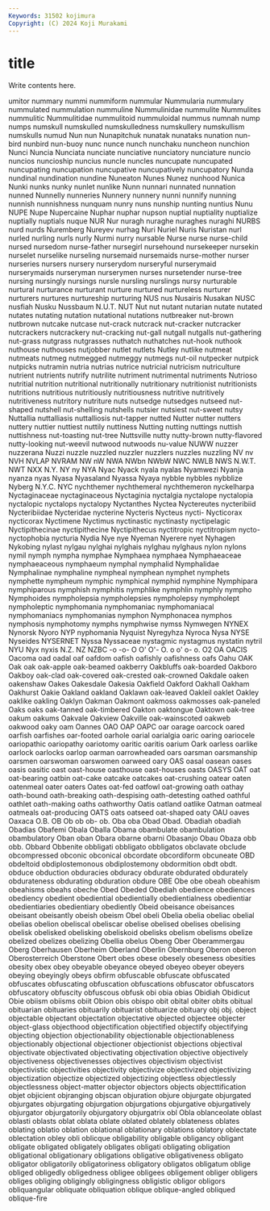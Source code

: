 ```yaml
---
Keywords: 31502 kojimura
Copyright: (C) 2024 Koji Murakami
---
```


# title

Write contents here.



umitor nummary nummi nummiform nummular Nummularia nummulary nummulated nummulation nummuline
Nummulinidae nummulite Nummulites nummulitic Nummulitidae nummulitoid nummuloidal nummus numnah nump
numps numskull numskulled numskulledness numskullery numskullism numskulls numud Nun nun
Nunapitchuk nunatak nunataks nunation nun-bird nunbird nun-buoy nunc nunce nunch
nunchaku nuncheon nunchion Nunci Nuncia Nunciata nunciate nunciative nunciatory nunciature
nuncio nuncios nuncioship nuncius nuncle nuncles nuncupate nuncupated nuncupating nuncupation
nuncupative nuncupatively nuncupatory Nunda nundinal nundination nundine Nuneaton Nunes Nunez
nunhood Nunica Nunki nunks nunky nunlet nunlike Nunn nunnari nunnated
nunnation nunned Nunnelly nunneries Nunnery nunnery nunni nunnify nunning nunnish
nunnishness nunquam nunry nuns nunship nunting nuntius Nunu NUPE Nupe
Nupercaine Nuphar nuphar nupson nuptial nuptiality nuptialize nuptially nuptials nuque
NUR Nur nuragh nuraghe nuraghes nuraghi NURBS nurd nurds Nuremberg
Nureyev nurhag Nuri Nuriel Nuris Nuristan nurl nurled nurling nurls
nurly Nurmi nurry nursable Nurse nurse nurse-child nursed nursedom nurse-father
nursegirl nursehound nursekeeper nursekin nurselet nurselike nurseling nursemaid nursemaids nurse-mother
nurser nurseries nursers nursery nurserydom nurseryful nurserymaid nurserymaids nurseryman nurserymen
nurses nursetender nurse-tree nursing nursingly nursings nursle nursling nurslings nursy
nurturable nurtural nurturance nurturant nurture nurtured nurtureless nurturer nurturers nurtures
nurtureship nurturing NUS nus Nusairis Nusakan NUSC nusfiah Nusku Nussbaum
N.U.T. NUT Nut nut nutant nutarian nutate nutated nutates nutating
nutation nutational nutations nutbreaker nut-brown nutbrown nutcake nutcase nut-crack nutcrack
nut-cracker nutcracker nutcrackers nutcrackery nut-cracking nut-gall nutgall nutgalls nut-gathering nut-grass
nutgrass nutgrasses nuthatch nuthatches nut-hook nuthook nuthouse nuthouses nutjobber nutlet
nutlets Nutley nutlike nutmeat nutmeats nutmeg nutmegged nutmeggy nutmegs nut-oil
nutpecker nutpick nutpicks nutramin nutria nutrias nutrice nutricial nutricism nutriculture
nutrient nutrients nutrify nutrilite nutriment nutrimental nutriments Nutrioso nutritial nutrition
nutritional nutritionally nutritionary nutritionist nutritionists nutritions nutritious nutritiously nutritiousness nutritive
nutritively nutritiveness nutritory nutriture nuts nutsedge nutsedges nutseed nut-shaped nutshell
nut-shelling nutshells nutsier nutsiest nut-sweet nutsy Nuttallia nuttalliasis nuttalliosis nut-tapper
nutted Nutter nutter nutters nuttery nuttier nuttiest nuttily nuttiness Nutting
nutting nuttings nuttish nuttishness nut-toasting nut-tree Nuttsville nutty nutty-brown nutty-flavored
nutty-looking nut-weevil nutwood nutwoods nu-value NUWW nuzzer nuzzerana Nuzzi nuzzle
nuzzled nuzzler nuzzlers nuzzles nuzzling NV nv NVH NVLAP NVRAM
NW nW NWA NWbn NWbW NWC NWLB NWS N.W.T. NWT
NXX N.Y. NY ny NYA Nyac Nyack nyala nyalas Nyamwezi
Nyanja nyanza nyas Nyasa Nyasaland Nyassa Nyaya nybble nybbles nybblize
Nyberg N.Y.C. NYC nychthemer nychthemeral nychthemeron nyckelharpa Nyctaginaceae nyctaginaceous Nyctaginia
nyctalgia nyctalope nyctalopia nyctalopic nyctalops nyctalopy Nyctanthes Nyctea Nyctereutes nycteribiid
Nycteribiidae Nycteridae nycterine Nycteris Nycteus nycti- Nycticorax nycticorax Nyctimene Nyctimus
nyctinastic nyctinasty nyctipelagic Nyctipithecinae nyctipithecine Nyctipithecus nyctitropic nyctitropism nycto- nyctophobia
nycturia Nydia Nye nye Nyeman Nyerere nyet Nyhagen Nykobing nylast
nylgau nylghai nylghais nylghau nylghaus nylon nylons nymil nymph nympha
nymphae Nymphaea nymphaea Nymphaeaceae nymphaeaceous nymphaeum nymphal nymphalid Nymphalidae Nymphalinae
nymphaline nympheal nymphean nymphet nymphets nymphette nympheum nymphic nymphical nymphid
nymphine Nymphipara nymphiparous nymphish nymphitis nymphlike nymphlin nymphly nympho Nymphoides
nympholepsia nympholepsies nympholepsy nympholept nympholeptic nymphomania nymphomaniac nymphomaniacal nymphomaniacs nymphomanias
nymphon Nymphonacea nymphos nymphosis nymphotomy nymphs nymphwise nymss Nymwegen NYNEX
Nynorsk Nyoro NYP nyphomania Nyquist Nyregyhza Nyroca Nysa NYSE Nyseides
NYSERNET Nyssa Nyssaceae nystagmic nystagmus nystatin nytril NYU Nyx nyxis
N.Z. NZ NZBC -o -o- O O' O'- O. o
o' o- o. O2 OA OACIS Oacoma oad oadal oaf
oafdom oafish oafishly oafishness oafs Oahu OAK Oak oak oak-apple
oak-beamed oakberry Oakbluffs oak-boarded Oakboro Oakboy oak-clad oak-covered oak-crested oak-crowned
Oakdale oaken oakenshaw Oakes Oakesdale Oakesia Oakfield Oakford Oakhall Oakham
Oakhurst Oakie Oakland oakland Oaklawn oak-leaved Oakleil oaklet Oakley oaklike
oakling Oaklyn Oakman Oakmont oakmoss oakmosses oak-paneled Oaks oaks oak-tanned
oak-timbered Oakton oaktongue Oaktown oak-tree oakum oakums Oakvale Oakview Oakville
oak-wainscoted oakweb oakwood oaky oam Oannes OAO OAP OAPC oar
oarage oarcock oared oarfish oarfishes oar-footed oarhole oarial oarialgia oaric
oaring oariocele oariopathic oariopathy oariotomy oaritic oaritis oarium Oark oarless
oarlike oarlock oarlocks oarlop oarman oarrowheaded oars oarsman oarsmanship oarsmen
oarswoman oarswomen oarweed oary OAS oasal oasean oases oasis oasitic
oast oast-house oasthouse oast-houses oasts OASYS OAT oat oat-bearing oatbin
oat-cake oatcake oatcakes oat-crushing oatear oaten oatenmeal oater oaters Oates
oat-fed oatfowl oat-growing oath oathay oath-bound oath-breaking oath-despising oath-detesting oathed
oathful oathlet oath-making oaths oathworthy Oatis oatland oatlike Oatman oatmeal
oatmeals oat-producing OATS oats oatseed oat-shaped oaty OAU oaves Oaxaca
O.B. OB Ob ob ob- ob. Oba oba Obad Obad.
Obadiah obadiah Obadias Obafemi Obala Oballa Obama obambulate obambulation obambulatory
Oban oban Obara obarne obarni Obasanjo Obau Obaza obb obb.
Obbard Obbenite obbligati obbligato obbligatos obclavate obclude obcompressed obconic obconical
obcordate obcordiform obcuneate OBD obdeltoid obdiplostemonous obdiplostemony obdormition obdt obdt.
obduce obduction obduracies obduracy obdurate obdurated obdurately obdurateness obdurating obduration
obdure OBE Obe obe obeah obeahism obeahisms obeahs obeche Obed
Obeded Obediah obedience obediences obediency obedient obediential obedientially obedientialness obedientiar
obedientiaries obedientiary obediently Obeid obeisance obeisances obeisant obeisantly obeish obeism
Obel obeli Obelia obelia obeliac obelial obelias obelion obeliscal obeliscar
obelise obelised obelises obelising obelisk obelisked obelisking obeliskoid obelisks obelism
obelisms obelize obelized obelizes obelizing Obellia obelus Obeng Ober Oberammergau
Oberg Oberhausen Oberheim Oberland Oberlin Obernburg Oberon oberon Oberosterreich Oberstone
Obert obes obese obesely obeseness obesities obesity obex obey obeyable
obeyance obeyed obeyeo obeyer obeyers obeying obeyingly obeys obfirm obfuscable
obfuscate obfuscated obfuscates obfuscating obfuscation obfuscations obfuscator obfuscators obfuscatory obfuscity
obfuscous obfusk obi obia obias Obidiah Obidicut Obie obiism obiisms
obiit Obion obis obispo obit obital obiter obits obitual obituarian
obituaries obituarily obituarist obituarize obituary obj obj. object objectable objectant
objectation objectative objected objectee objecter object-glass objecthood objectification objectified objectify
objectifying objecting objection objectionability objectionable objectionableness objectionably objectional objectioner objectionist
objections objectival objectivate objectivated objectivating objectivation objective objectively objectiveness objectivenesses
objectives objectivism objectivist objectivistic objectivities objectivity objectivize objectivized objectivizing objectization
objectize objectized objectizing objectless objectlessly objectlessness object-matter objector objectors objects
objecttification objet objicient objranging objscan objuration objure objurgate objurgated objurgates
objurgating objurgation objurgations objurgative objurgatively objurgator objurgatorily objurgatory objurgatrix obl
Obla oblanceolate oblast oblasti oblasts oblat oblata oblate oblated oblately
oblateness oblates oblating oblatio oblation oblational oblationary oblations oblatory oblectate
oblectation obley obli oblicque obligability obligable obligancy obligant obligate obligated
obligately obligates obligati obligating obligation obligational obligationary obligations obligative obligativeness
obligato obligator obligatorily obligatoriness obligatory obligatos obligatum oblige obliged obligedly
obligedness obligee obligees obligement obliger obligers obliges obliging obligingly obligingness
obligistic obligor obligors obliquangular obliquate obliquation oblique oblique-angled obliqued oblique-fire
